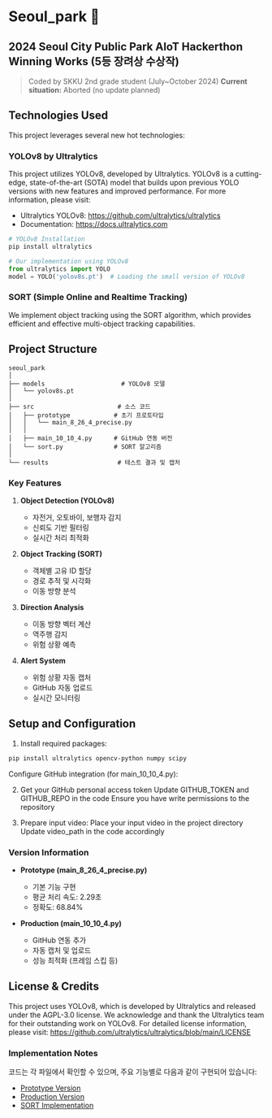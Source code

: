 # Seoul_park 🌳

## 2024 Seoul City Public Park AIoT Hackerthon Winning Works (5등 장려상 수상작)
> Coded by SKKU 2nd grade student (July~October 2024)
> **Current situation:** Aborted (no update planned)

## Technologies Used

This project leverages several new hot technologies:

### YOLOv8 by Ultralytics
This project utilizes YOLOv8, developed by Ultralytics. YOLOv8 is a cutting-edge, state-of-the-art (SOTA) model that builds upon previous YOLO versions with new features and improved performance. For more information, please visit:
- Ultralytics YOLOv8: https://github.com/ultralytics/ultralytics
- Documentation: https://docs.ultralytics.com

```python
# YOLOv8 Installation
pip install ultralytics

# Our implementation using YOLOv8
from ultralytics import YOLO
model = YOLO('yolov8s.pt')  # Loading the small version of YOLOv8
```

### SORT (Simple Online and Realtime Tracking)
We implement object tracking using the SORT algorithm, which provides efficient and effective multi-object tracking capabilities.

## Project Structure
```
seoul_park
│
├── models                     # YOLOv8 모델
│   └── yolov8s.pt
│
├── src                       # 소스 코드
│   ├── prototype            # 초기 프로토타입
│   │   └── main_8_26_4_precise.py
│   │
│   ├── main_10_10_4.py      # GitHub 연동 버전  
│   └── sort.py              # SORT 알고리즘
│
└── results                   # 테스트 결과 및 캡처
```


### Key Features

1. **Object Detection (YOLOv8)**
   - 자전거, 오토바이, 보행자 감지
   - 신뢰도 기반 필터링
   - 실시간 처리 최적화

2. **Object Tracking (SORT)**
   - 객체별 고유 ID 할당
   - 경로 추적 및 시각화
   - 이동 방향 분석

3. **Direction Analysis**
   - 이동 방향 벡터 계산
   - 역주행 감지
   - 위험 상황 예측

4. **Alert System**
   - 위험 상황 자동 캡처
   - GitHub 자동 업로드
   - 실시간 모니터링

## Setup and Configuration
1. Install required packages:
```bash
pip install ultralytics opencv-python numpy scipy
```
Configure GitHub integration (for main_10_10_4.py):

2. Get your GitHub personal access token
Update GITHUB_TOKEN and GITHUB_REPO in the code
Ensure you have write permissions to the repository


3. Prepare input video:
Place your input video in the project directory
Update video_path in the code accordingly


### Version Information
- **Prototype (main_8_26_4_precise.py)**
  - 기본 기능 구현
  - 평균 처리 속도: 2.29초
  - 정확도: 68.84%

- **Production (main_10_10_4.py)**
  - GitHub 연동 추가
  - 자동 캡처 및 업로드
  - 성능 최적화 (프레임 스킵 등)


## License & Credits
This project uses YOLOv8, which is developed by Ultralytics and released under the AGPL-3.0 license. We acknowledge and thank the Ultralytics team for their outstanding work on YOLOv8. For detailed license information, please visit: https://github.com/ultralytics/ultralytics/blob/main/LICENSE
### Implementation Notes
코드는 각 파일에서 확인할 수 있으며, 주요 기능별로 다음과 같이 구현되어 있습니다:

- [Prototype Version](src/prototype/main_8_26_4_precise.py)
- [Production Version](src/main_10_10_4.py)
- [SORT Implementation](src/sort.py)
